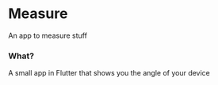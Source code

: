 # Measure

An app to measure stuff

### What?
A small app in Flutter that shows you the angle of your device
